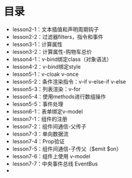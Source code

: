 # 目录

-   lesson2-1：文本插值和声明周期钩子
-   lesson2-2：过滤器filters，指令和事件
-   lesson3-1：计算属性
-   lesson3-2：计算属性-购物车总价
-   lesson4-1：v-bind绑定class（对象语法）
-   lesson4-2：v-bind绑定style
-   lesson5-1：v-cloak v-once
-   lesson5-2：条件渲染指令：v-if v-else-if v-else
-   lesson5-3：列表渲染：v-for
-   lesson5-4：使用methods进行数组操作
-   lesson5-5：事件处理
-   lesson6-1：表单绑定v-model
-   lesson7-1：组件的注册
-   lesson7-2：组件间通信-父传子
-   lesson7-3：单向数据流
-   lesson7-4：Prop验证
-   lesson7-5：组件间通信-子传父（\$emit \$on）
-   lesson7-6：组件上使用 v-model
-   lesson7-7：中央事件总线 EventBus
-   